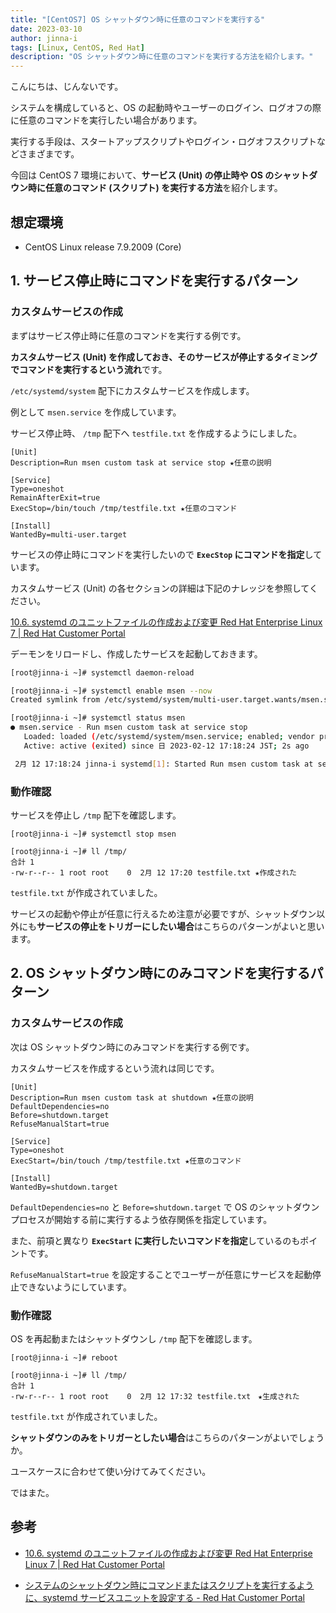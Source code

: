 ```yaml
---
title: "[CentOS7] OS シャットダウン時に任意のコマンドを実行する"
date: 2023-03-10
author: jinna-i
tags: [Linux, CentOS, Red Hat]
description: "OS シャットダウン時に任意のコマンドを実行する方法を紹介します。"
---
```


こんにちは、じんないです。

システムを構成していると、OS の起動時やユーザーのログイン、ログオフの際に任意のコマンドを実行したい場合があります。

実行する手段は、スタートアップスクリプトやログイン・ログオフスクリプトなどさまざまです。

今回は CentOS 7 環境において、**サービス (Unit) の停止時や OS のシャットダウン時に任意のコマンド (スクリプト) を実行する方法**を紹介します。


## 想定環境

- CentOS Linux release 7.9.2009 (Core)

## 1. サービス停止時にコマンドを実行するパターン

### カスタムサービスの作成

まずはサービス停止時に任意のコマンドを実行する例です。

**カスタムサービス (Unit) を作成しておき、そのサービスが停止するタイミングでコマンドを実行するという流れ**です。

`/etc/systemd/system` 配下にカスタムサービスを作成します。

例として `msen.service` を作成しています。

サービス停止時、 `/tmp` 配下へ `testfile.txt` を作成するようにしました。

```bash{7}:title=msen.service
[Unit]
Description=Run msen custom task at service stop ★任意の説明

[Service]
Type=oneshot
RemainAfterExit=true
ExecStop=/bin/touch /tmp/testfile.txt ★任意のコマンド

[Install]
WantedBy=multi-user.target
```

サービスの停止時にコマンドを実行したいので **`ExecStop` にコマンドを指定**しています。

カスタムサービス (Unit) の各セクションの詳細は下記のナレッジを参照してください。

[10.6. systemd のユニットファイルの作成および変更 Red Hat Enterprise Linux 7 | Red Hat Customer Portal](https://access.redhat.com/documentation/ja-jp/red_hat_enterprise_linux/7/html/system_administrators_guide/sect-managing_services_with_systemd-unit_files)

デーモンをリロードし、作成したサービスを起動しておきます。

```bash
[root@jinna-i ~]# systemctl daemon-reload

[root@jinna-i ~]# systemctl enable msen --now
Created symlink from /etc/systemd/system/multi-user.target.wants/msen.service to /etc/systemd/system/msen.service.

[root@jinna-i ~]# systemctl status msen
● msen.service - Run msen custom task at service stop
   Loaded: loaded (/etc/systemd/system/msen.service; enabled; vendor preset: disabled)
   Active: active (exited) since 日 2023-02-12 17:18:24 JST; 2s ago

 2月 12 17:18:24 jinna-i systemd[1]: Started Run msen custom task at service stop.
```

### 動作確認

サービスを停止し `/tmp` 配下を確認します。

```bash{5}
[root@jinna-i ~]# systemctl stop msen

[root@jinna-i ~]# ll /tmp/
合計 1
-rw-r--r-- 1 root root    0  2月 12 17:20 testfile.txt ★作成された
```

`testfile.txt` が作成されていました。

サービスの起動や停止が任意に行えるため注意が必要ですが、シャットダウン以外にも**サービスの停止をトリガーにしたい場合**はこちらのパターンがよいと思います。

## 2. OS シャットダウン時にのみコマンドを実行するパターン

### カスタムサービスの作成

次は OS シャットダウン時にのみコマンドを実行する例です。

カスタムサービスを作成するという流れは同じです。

```bash{3-5,9}:title=msen.service
[Unit]
Description=Run msen custom task at shutdown ★任意の説明
DefaultDependencies=no
Before=shutdown.target
RefuseManualStart=true

[Service]
Type=oneshot
ExecStart=/bin/touch /tmp/testfile.txt ★任意のコマンド

[Install]
WantedBy=shutdown.target
```

`DefaultDependencies=no` と `Before=shutdown.target` で OS のシャットダウンプロセスが開始する前に実行するよう依存関係を指定しています。

また、前項と異なり **`ExecStart` に実行したいコマンドを指定**しているのもポイントです。 

`RefuseManualStart=true` を設定することでユーザーが任意にサービスを起動停止できないようにしています。


### 動作確認

OS を再起動またはシャットダウンし `/tmp` 配下を確認します。

```bash{5}
[root@jinna-i ~]# reboot

[root@jinna-i ~]# ll /tmp/
合計 1
-rw-r--r-- 1 root root    0  2月 12 17:32 testfile.txt　★生成された
```

`testfile.txt` が作成されていました。

**シャットダウンのみをトリガーとしたい場合**はこちらのパターンがよいでしょうか。

ユースケースに合わせて使い分けてみてください。

ではまた。

## 参考

- [10.6. systemd のユニットファイルの作成および変更 Red Hat Enterprise Linux 7 | Red Hat Customer Portal](https://access.redhat.com/documentation/ja-jp/red_hat_enterprise_linux/7/html/system_administrators_guide/sect-managing_services_with_systemd-unit_files)

- [システムのシャットダウン時にコマンドまたはスクリプトを実行するように、systemd サービスユニットを設定する - Red Hat Customer Portal](https://access.redhat.com/ja/solutions/2954731)
